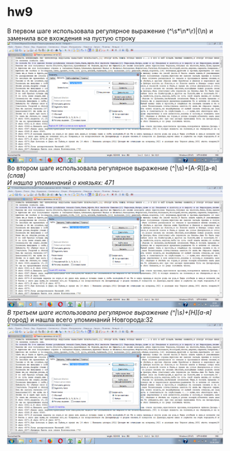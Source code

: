 # hw9
В первом шаге использовала регулярное выражение (^\s*\n*\r)|(\n) и заменила все вхождения на пустую строку
![](https://github.com/katyaeffy/hw9/blob/master/%D1%86%D0%B39.png)
Во втором шаге использовала регулярное выражение (^|\s)+[А-Я][а-я]*(слав)     
И нашла упоминаний о князьях: 471
![](https://github.com/katyaeffy/hw9/blob/master/%D1%86%D0%B39-1.png)
В третьем шаге использовала регулярное выражение (^|\s)+[Н][а-я]*(город) и нашла всего упоминаний Новгорода:32
![](https://github.com/katyaeffy/hw9/blob/master/%D1%86%D0%B39-2.png)
